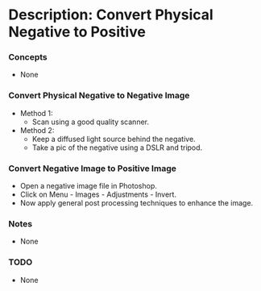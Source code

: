 # Description: Convert Physical Negative to Positive

### Concepts
* None

### Convert Physical Negative to Negative Image
* Method 1: 
    - Scan using a good quality scanner.
* Method 2: 
    - Keep a diffused light source behind the negative. 
    - Take a pic of the negative using a DSLR and tripod.

### Convert Negative Image to Positive Image
* Open a negative image file in Photoshop.
* Click on Menu - Images - Adjustments - Invert. 
* Now apply general post processing techniques to enhance the image.  

### Notes
* None

### TODO
* None
